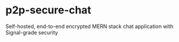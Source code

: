 # p2p-secure-chat
Self-hosted, end-to-end encrypted MERN stack chat application with Signal-grade security
